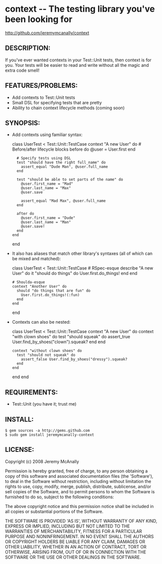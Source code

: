# context -- The testing library you've been looking for

http://github.com/jeremymcanally/context

## DESCRIPTION:

If you've ever wanted contexts in your Test::Unit tests, then context is for you.  Your tests will be easier to read and write without all the magic and extra code smell!

## FEATURES/PROBLEMS:

* Add contexts to Test::Unit tests
* Small DSL for specifying tests that are pretty
* Ability to chain context lifecycle methods (coming soon)

## SYNOPSIS:

* Add contexts using familiar syntax:

    class UserTest < Test::Unit::TestCase
      context "A new User" do
        # Before/after lifecycle blocks
        before do
          @user = User.first
        end

        # Specify tests using DSL
        test "should have the right full_name" do
          assert_equal "Dude Man", @user.full_name
        end
        
        test "should be able to set parts of the name" do
          @user.first_name = "Mad"
          @user.last_name = "Max"
          @user.save
          
          assert_equal "Mad Max", @user.full_name
        end

        after do
          @user.first_name = "Dude"
          @user.last_name = "Man"
          @user.save!
        end
      end
    end

* It also has aliases that match other library's syntaxes (all of which can be mixed and matched):

    class UserTest < Test::Unit::TestCase
      # RSpec-esque
      describe "A new User" do
        it "should do things" do
          User.first.do_things!
        end
      end
  
      # Shoulda-esque
      context "Another User" do
        should "do things that are fun" do
          User.first.do_things!(:fun)
        end
      end
    end
    
* Contexts can also be nested:

  class UserTest < Test::Unit::TestCase
    context "A new User" do
      context "with clown shoes" do
        test "should squeak" do
          assert_true User.find_by_shoes("clown").squeak?
        end
      end
      
      context "without clown shoes" do
        test "should not squeak" do
          assert_false User.find_by_shoes("dressy").squeak?
        end
      end
    end
  end

## REQUIREMENTS:

* Test::Unit (you have it; trust me)

## INSTALL:
    
    $ gem sources -a http://gems.github.com
    $ sudo gem install jeremymcanally-context

## LICENSE:

Copyright (c) 2008 Jeremy McAnally

Permission is hereby granted, free of charge, to any person obtaining
a copy of this software and associated documentation files (the
'Software'), to deal in the Software without restriction, including
without limitation the rights to use, copy, modify, merge, publish,
distribute, sublicense, and/or sell copies of the Software, and to
permit persons to whom the Software is furnished to do so, subject to
the following conditions:

The above copyright notice and this permission notice shall be
included in all copies or substantial portions of the Software.

THE SOFTWARE IS PROVIDED 'AS IS', WITHOUT WARRANTY OF ANY KIND,
EXPRESS OR IMPLIED, INCLUDING BUT NOT LIMITED TO THE WARRANTIES OF
MERCHANTABILITY, FITNESS FOR A PARTICULAR PURPOSE AND NONINFRINGEMENT.
IN NO EVENT SHALL THE AUTHORS OR COPYRIGHT HOLDERS BE LIABLE FOR ANY
CLAIM, DAMAGES OR OTHER LIABILITY, WHETHER IN AN ACTION OF CONTRACT,
TORT OR OTHERWISE, ARISING FROM, OUT OF OR IN CONNECTION WITH THE
SOFTWARE OR THE USE OR OTHER DEALINGS IN THE SOFTWARE.